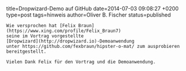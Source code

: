 title=Dropwizard-Demo auf GitHub
date=2014-07-03 09:08:27 +0200
type=post
tags=hinweis
author=Oliver B. Fischer
status=published
~~~~~~
Wie versprochen hat [Felix Braun](https://www.xing.com/profile/Felix_Braun7)
seine im Vortrag vorgestellte 
[Dropwizard](http://dropwizard.io)-Demoanwendung 
unter https://github.com/fexbraun/hipster-o-mat/ zum ausprobieren
bereitgestellt.

Vielen Dank Felix für den Vortrag und die Demoanwendung.

